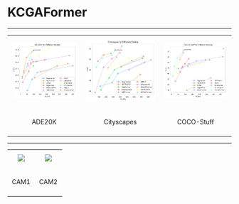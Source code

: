 # KCGAFormer
***
<table align="center">
  <tr>
    <td style="text-align: center; vertical-align: middle; padding: 10px;">
      <img src="./Visualization/Ade20k_curve.png" width="330" />
    </td>
    <td style="text-align: center; vertical-align: middle; padding: 10px;">
      <img src="./Visualization/Cityscapes_curve.png" width="330" />
    </td>
    <td style="text-align: center; vertical-align: middle; padding: 10px;">
      <img src="./Visualization/COCO-Stuff_curve.png" width="330" />
    </td>
  </tr>
  <tr>
    <td style="text-align: center; vertical-align: middle; padding: 10px;">
      <p>ADE20K</p>
    </td>
    <td style="text-align: center; vertical-align: middle; padding: 10px;">
      <p>Cityscapes</p>
    </td>
    <td style="text-align: center; vertical-align: middle; padding: 10px;">
      <p>COCO-Stuff</p>
    </td>
  </tr>
</table>

***

<table align="center">
  <tr>
    <td style="text-align: center; vertical-align: middle; padding: 10px;">
      <img src="./Visualization/CAM1.png" width="500" />
    </td>
    <td style="text-align: center; vertical-align: middle; padding: 10px;">
      <img src="./Visualization/CAM2.png" width="500" />
    </td>
  </tr>
  <tr>
    <td style="text-align: center; vertical-align: middle; padding: 10px;">
      <p>CAM1</p>
    </td>
    <td style="text-align: center; vertical-align: middle; padding: 10px;">
      <p>CAM2</p>
    </td>
  </tr>
</table>
